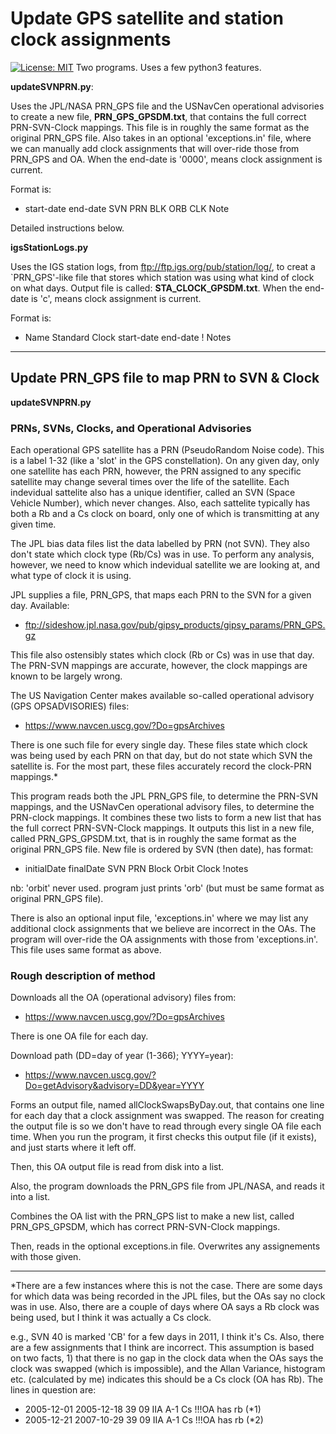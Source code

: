 # Update GPS satellite and station clock assignments

[![License: MIT](https://img.shields.io/badge/License-MIT-yellow.svg)](https://opensource.org/licenses/MIT)
Two programs. Uses a few python3 features.

**updateSVNPRN.py**:

Uses the JPL/NASA PRN_GPS file and the USNavCen operational advisories to 
create a new file, **PRN_GPS_GPSDM.txt**, 
that contains the full correct PRN-SVN-Clock mappings. 
This file is in roughly the same format as the original PRN_GPS file.
Also takes in an optional 'exceptions.in' file, where we can manually add clock
assignments that will over-ride those from PRN_GPS and OA.
When the end-date is '0000', means clock assignment is current.

Format is:
 * start-date end-date SVN PRN BLK ORB CLK Note

Detailed instructions below.


**igsStationLogs.py**

Uses the IGS station logs, from ftp://ftp.igs.org/pub/station/log/, 
to creat a `PRN_GPS'-like file that stores which station was using what kind
of clock on what days.
Output file is called: **STA_CLOCK_GPSDM.txt**.
When the end-date is 'c', means clock assignment is current.

Format is:
 * Name Standard Clock start-date end-date ! Notes

********************************************************************************

## Update PRN_GPS file to map PRN to SVN & Clock

**updateSVNPRN.py**

### PRNs, SVNs, Clocks, and Operational Advisories

Each operational GPS satellite has a PRN (PseudoRandom Noise code).
This is a label 1-32 (like a 'slot' in the GPS constellation).
On any given day, only one satellite has each PRN, however, the PRN assigned
to any specific satellite may change several times over the life of the 
satellite.
Each indevidual sattelite also has a unique identifier, called an SVN (Space
Vehicle Number), which never changes.
Also, each sattelite typically has both a Rb and a Cs clock on board, only one 
of which is transmitting at any given time.

The JPL bias data files list the data labelled by PRN (not SVN). They also don't
state which clock type (Rb/Cs) was in use.
To perform any analysis, however, we need to know which indevidual satellite
we are looking at, and what type of clock it is using.

JPL supplies a file, PRN_GPS, that maps each PRN to the SVN for a given day.
Available:
 * ftp://sideshow.jpl.nasa.gov/pub/gipsy_products/gipsy_params/PRN_GPS.gz

This file also ostensibly states which clock (Rb or Cs) was in use that day.
The PRN-SVN mappings are accurate, however, the clock mappings are known to be
largely wrong.

The US Navigation Center makes available so-called operational advisory
(GPS OPSADVISORIES) files: 
 * https://www.navcen.uscg.gov/?Do=gpsArchives

There is one such file for every single day.
These files state which clock was being used by each PRN on that day, but do
not state which SVN the satellite is.
For the most part, these files accurately record the clock-PRN mappings.*

This program reads both the JPL PRN_GPS file, to determine the PRN-SVN mappings,
and the USNavCen operational advisory files, to determine the PRN-clock mappings.
It combines these two lists to form a new list that has the full correct
PRN-SVN-Clock mappings. It outputs this list in a new file, called
PRN_GPS_GPSDM.txt, that is in roughly the same format as the original PRN_GPS 
file.
New file is ordered by SVN (then date), has format:
 *  initialDate finalDate SVN PRN Block Orbit Clock !notes

nb: 'orbit' never used. program just prints 'orb' (but must be same format as
original PRN_GPS file).

There is also an optional input file, 'exceptions.in' where we may list any
additional clock assignments that we believe are incorrect in the OAs.
The program will over-ride the OA assignments with those from 'exceptions.in'.
This file uses same format as above.


### Rough description of method

Downloads all the OA (operational advisory) files from:
 * https://www.navcen.uscg.gov/?Do=gpsArchives

There is one OA file for each day.

Download path (DD=day of year (1-366); YYYY=year):
 * https://www.navcen.uscg.gov/?Do=getAdvisory&advisory=DD&year=YYYY

Forms an output file, named allClockSwapsByDay.out, that contains one line
for each day that a clock assignment was swapped.
The reason for creating the output file is so we don't have to read through 
every single OA file each time. 
When you run the program, it first checks this output file (if it exists), and
just starts where it left off.

Then, this OA output file is read from disk into a list.

Also, the program downloads the PRN_GPS file from JPL/NASA, and reads it into a
list.

Combines the OA list with the PRN_GPS list to make a new list, called 
PRN_GPS_GPSDM, which has correct PRN-SVN-Clock mappings.

Then, reads in the optional exceptions.in file.
Overwrites any assignements with those given.


********************************************************************************

*There are a few instances where this is not the case.
There are some days for which data was being recorded in the JPL files, but the
OAs say no clock was in use.
Also, there are a couple of days where OA says a Rb clock was being used, but I
think it was actually a Cs clock.

e.g., SVN 40 is marked 'CB' for a few days in 2011, I think it's Cs. 
Also, there are a few assignments that I think are incorrect. This assumption is
based on two facts, 1) that there is no gap in the clock data when the OAs says
the clock was swapped (which is impossible), and the Allan Variance, histogram
etc. (calculated by me) indicates this should be a Cs clock (OA has Rb). The
lines in question are:

  * 2005-12-01   2005-12-18   39   09   IIA   A-1   Cs   !!!OA has rb (*1)
  * 2005-12-21   2007-10-29   39   09   IIA   A-1   Cs   !!!OA has rb (*2)




















